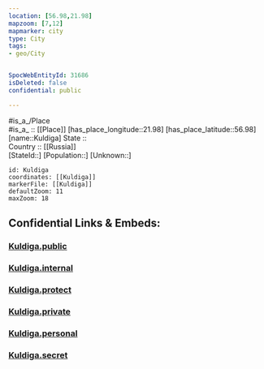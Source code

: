 ```yaml
---
location: [56.98,21.98] 
mapzoom: [7,12] 
mapmarker: city 
type: City
tags:
- geo/City


SpocWebEntityId: 31686
isDeleted: false
confidential: public

---
```

#is_a_/Place  
#is_a_ :: [[Place]] 
[has_place_longitude::21.98] 
[has_place_latitude::56.98] 
[name::Kuldiga] 
State ::  
Country :: [[Russia]]  
[StateId::] 
[Population::] 
[Unknown::] 


```leaflet
id: Kuldiga
coordinates: [[Kuldiga]] 
markerFile: [[Kuldiga]] 
defaultZoom: 11 
maxZoom: 18
```


## Confidential Links & Embeds: 

### [Kuldiga.public](/_public/\Earth\Continent\Europe\Europe~North\Latvia\Regions~Latvia\Kurzeme\counties~Kurzeme\Kuldiga\CityKuldiga.public.md) 

### [Kuldiga.internal](/_internal/\Earth\Continent\Europe\Europe~North\Latvia\Regions~Latvia\Kurzeme\counties~Kurzeme\Kuldiga\CityKuldiga.internal.md) 

### [Kuldiga.protect](/_protect/\Earth\Continent\Europe\Europe~North\Latvia\Regions~Latvia\Kurzeme\counties~Kurzeme\Kuldiga\CityKuldiga.protect.md) 

### [Kuldiga.private](/_private/\Earth\Continent\Europe\Europe~North\Latvia\Regions~Latvia\Kurzeme\counties~Kurzeme\Kuldiga\CityKuldiga.private.md) 

### [Kuldiga.personal](/_personal/\Earth\Continent\Europe\Europe~North\Latvia\Regions~Latvia\Kurzeme\counties~Kurzeme\Kuldiga\CityKuldiga.personal.md) 

### [Kuldiga.secret](/_secret/\Earth\Continent\Europe\Europe~North\Latvia\Regions~Latvia\Kurzeme\counties~Kurzeme\Kuldiga\CityKuldiga.secret.md)

